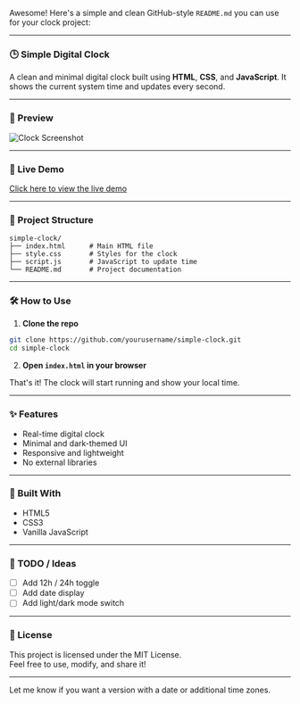 Awesome! Here's a simple and clean GitHub-style `README.md` you can use for your clock project:

---

### 🕒 Simple Digital Clock

A clean and minimal digital clock built using **HTML**, **CSS**, and **JavaScript**. It shows the current system time and updates every second.

---

### 📸 Preview

![Clock Screenshot](preview.png) <!-- Replace with actual screenshot if available -->

---

### 🚀 Live Demo

[Click here to view the live demo](#)  
<!-- You can replace `#` with a GitHub Pages link or hosted URL -->

---

### 📁 Project Structure

```
simple-clock/
├── index.html      # Main HTML file
├── style.css       # Styles for the clock
├── script.js       # JavaScript to update time
└── README.md       # Project documentation
```

---

### 🛠️ How to Use

1. **Clone the repo**

```bash
git clone https://github.com/yourusername/simple-clock.git
cd simple-clock
```

2. **Open `index.html` in your browser**

That's it! The clock will start running and show your local time.

---

### ✨ Features

- Real-time digital clock
- Minimal and dark-themed UI
- Responsive and lightweight
- No external libraries

---

### 🧱 Built With

- HTML5
- CSS3
- Vanilla JavaScript

---

### 📌 TODO / Ideas

- [ ] Add 12h / 24h toggle
- [ ] Add date display
- [ ] Add light/dark mode switch

---

### 📄 License

This project is licensed under the MIT License.  
Feel free to use, modify, and share it!

---

Let me know if you want a version with a date or additional time zones.
